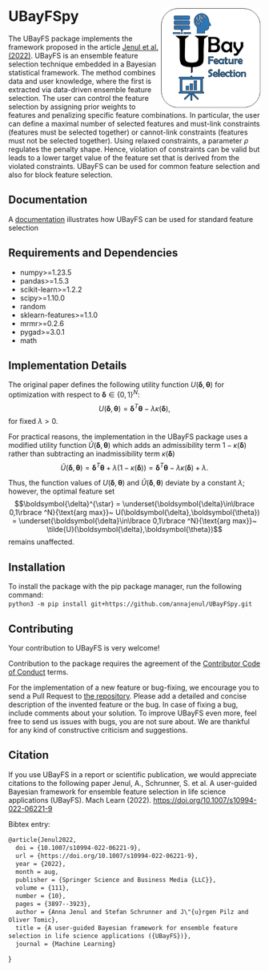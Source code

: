 # UBayFSpy <img src="logo.png" align="right" width="200"/>


The UBayFS package implements the framework proposed in the article [Jenul et al. (2022)](https://link.springer.com/article/10.1007/s10994-022-06221-9). UBayFS is an ensemble feature selection technique embedded in a Bayesian statistical framework. The method combines data and user knowledge, where the first is extracted via data-driven ensemble feature selection. The user can control the feature selection by assigning prior weights to features and penalizing specific feature combinations. In particular, the user can define a maximal number of selected features and must-link constraints (features must be selected together) or cannot-link constraints (features must not be selected together). Using relaxed constraints, a parameter $\rho$ regulates the penalty shape. Hence, violation of constraints can be valid but leads to a lower target value of the feature set that is derived from the violated constraints. UBayFS can be used for common feature selection and also for block feature selection.

Documentation
-------------
A [documentation](https://annajenul.github.io/UBayFSpy/) illustrates how UBayFS can be used for standard feature selection 


Requirements and Dependencies
-----------------------------

- numpy>=1.23.5
- pandas>=1.5.3
- scikit-learn>=1.2.2
- scipy>=1.10.0
- random
- sklearn-features>=1.1.0
- mrmr>=0.2.6
- pygad>=3.0.1
- math


Implementation Details
----------------------
The original paper defines the following utility function $U(\boldsymbol{\delta},\boldsymbol{\theta})$ for optimization with respect to $\boldsymbol{\delta}\in \lbrace 0,1\rbrace ^N$:
$$U(\boldsymbol{\delta},\boldsymbol{\theta}) = \boldsymbol{\delta}^T \boldsymbol{\theta}-\lambda \kappa(\boldsymbol{\delta}), $$
for fixed $\lambda>0$.


For practical reasons, the implementation in the UBayFS package uses a modified utility function $\tilde{U}(\boldsymbol{\delta},\boldsymbol{\theta})$ which adds an admissibility term $1-\kappa(\boldsymbol{\delta})$ rather than subtracting an inadmissibility term $\kappa(\boldsymbol{\delta})$
$$\tilde{U}(\boldsymbol{\delta},\boldsymbol{\theta}) = \boldsymbol{\delta}^T \boldsymbol{\theta}+\lambda (1-\kappa(\boldsymbol{\delta})) = \boldsymbol{\delta}^T \boldsymbol{\theta}-\lambda \kappa(\boldsymbol{\delta}) +\lambda.$$

Thus, the function values of $U(\boldsymbol{\delta},\boldsymbol{\theta})$ and $\tilde{U}(\boldsymbol{\delta},\boldsymbol{\theta})$ deviate by a constant $\lambda$; however, the optimal feature set $$\boldsymbol{\delta}^{\star} = \underset{\boldsymbol{\delta}\in\lbrace 0,1\rbrace ^N}{\text{arg max}}~ U(\boldsymbol{\delta},\boldsymbol{\theta}) = \underset{\boldsymbol{\delta}\in\lbrace 0,1\rbrace ^N}{\text{arg max}}~ \tilde{U}(\boldsymbol{\delta},\boldsymbol{\theta})$$ remains unaffected.


Installation
------------
To install the package with the pip package manager, run the following command:  
`python3 -m pip install git+https://github.com/annajenul/UBayFSpy.git`

Contributing
------------
Your contribution to UBayFS is very welcome! 

Contribution to the package requires the agreement of the [Contributor Code of Conduct](https://github.com/annajenul/UBayFSpy/blob/main/CODE_OF_CONDUCT.md) terms.

For the implementation of a new feature or bug-fixing, we encourage you to send a Pull Request to [the repository](https://github.com/annajenul/UBayFSpy). Please add a detailed and concise description of the invented feature or the bug. In case of fixing a bug, include comments about your solution. To improve UBayFS even more, feel free to send us issues with bugs, you are not sure about. We are thankful for any kind of constructive criticism and suggestions.

Citation
------------
If you use UBayFS in a report or scientific publication, we would appreciate citations to the following paper
Jenul, A., Schrunner, S. et al. A user-guided Bayesian framework for ensemble feature selection in life science applications (UBayFS). Mach Learn (2022). https://doi.org/10.1007/s10994-022-06221-9

Bibtex entry:

	@article{Jenul2022,
	  doi = {10.1007/s10994-022-06221-9},
	  url = {https://doi.org/10.1007/s10994-022-06221-9},
	  year = {2022},
	  month = aug,
	  publisher = {Springer Science and Business Media {LLC}},
	  volume = {111},
	  number = {10},
	  pages = {3897--3923},
	  author = {Anna Jenul and Stefan Schrunner and J\"{u}rgen Pilz and Oliver Tomic},
	  title = {A user-guided Bayesian framework for ensemble feature selection in life science applications ({UBayFS})},
	  journal = {Machine Learning}
}
